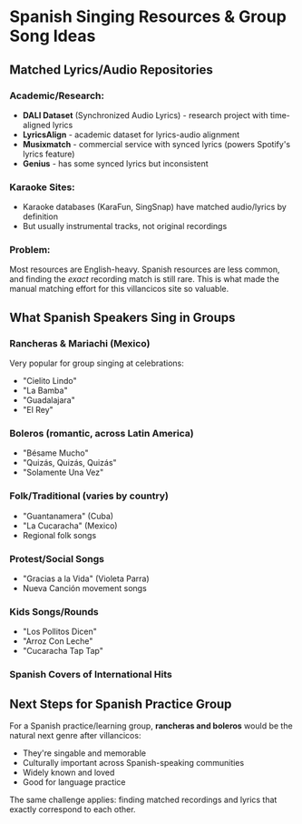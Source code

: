 # Spanish Singing Resources & Group Song Ideas

## Matched Lyrics/Audio Repositories

### Academic/Research:
- **DALI Dataset** (Synchronized Audio Lyrics) - research project with time-aligned lyrics
- **LyricsAlign** - academic dataset for lyrics-audio alignment
- **Musixmatch** - commercial service with synced lyrics (powers Spotify's lyrics feature)
- **Genius** - has some synced lyrics but inconsistent

### Karaoke Sites:
- Karaoke databases (KaraFun, SingSnap) have matched audio/lyrics by definition
- But usually instrumental tracks, not original recordings

### Problem:
Most resources are English-heavy. Spanish resources are less common, and finding the *exact* recording match is still rare. This is what made the manual matching effort for this villancicos site so valuable.

## What Spanish Speakers Sing in Groups

### Rancheras & Mariachi (Mexico)
Very popular for group singing at celebrations:
- "Cielito Lindo"
- "La Bamba"
- "Guadalajara"
- "El Rey"

### Boleros (romantic, across Latin America)
- "Bésame Mucho"
- "Quizás, Quizás, Quizás"
- "Solamente Una Vez"

### Folk/Traditional (varies by country)
- "Guantanamera" (Cuba)
- "La Cucaracha" (Mexico)
- Regional folk songs

### Protest/Social Songs
- "Gracias a la Vida" (Violeta Parra)
- Nueva Canción movement songs

### Kids Songs/Rounds
- "Los Pollitos Dicen"
- "Arroz Con Leche"
- "Cucaracha Tap Tap"

### Spanish Covers of International Hits

## Next Steps for Spanish Practice Group

For a Spanish practice/learning group, **rancheras and boleros** would be the natural next genre after villancicos:
- They're singable and memorable
- Culturally important across Spanish-speaking communities
- Widely known and loved
- Good for language practice

The same challenge applies: finding matched recordings and lyrics that exactly correspond to each other.
